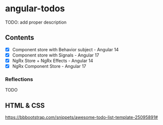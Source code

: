 # angular-todos

TODO: add proper description

## Contents

- [x] Component store with Behavior subject - Angular 14
- [x] Component store with Signals - Angular 17
- [x] NgRx Store + NgRx Effects - Angular 14
- [x] NgRx Component Store - Angular 17

### Reflections

TODO

## HTML & CSS

https://bbbootstrap.com/snippets/awesome-todo-list-template-25095891#
